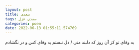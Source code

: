 ```yaml
---
layout: post
title: سعدی
tags: سعدی غزل
categories: poem
date: 2022-06-13 01:55:11.574769
---
```


به وفای تو کز آن روز که دلبند منی / دل نبستم به وفای کس و در نگشادم